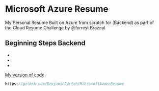 <!-- Backend code using Azure for deployment -->

# Microsoft Azure Resume

My Personal Resume Built on Azure from scratch for (Backend) as part of the Cloud Resume Challenge by @forrest Brazeal

## Beginning Steps Backend
-
-
-


[My version of code](https://github.com/BenjaminBurton/MicrosoftAzureResume)


```js
https://github.com/BenjaminBurton/MicrosoftAzureResume

```
